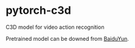 # pytorch-c3d
C3D model for video action recognition



Pretrained model can be downed from [BaiduYun](https://pan.baidu.com/s/1saNqGBkzZHwZpG-A5RDLVw).